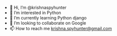 - 👋 Hi, I’m @krishnaspyhunter
- 👀 I’m interested in Python
- 🌱 I’m currently learning Python django
- 💞️ I’m looking to collaborate on Google
- 📫 How to reach me krishna.spyhunter@gmail.com

<!---
krishnaspyhunter/krishnaspyhunter is a ✨ special ✨ repository because its `README.md` (this file) appears on your GitHub profile.
You can click the Preview link to take a look at your changes.
--->
